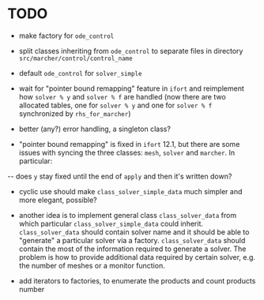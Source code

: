 TODO
====

- make factory for `ode_control`

- split classes inheriting from `ode_control` to separate files in
  directory `src/marcher/control/control_name`

- default `ode_control` for `solver_simple`

- wait for "pointer bound remapping" feature in `ifort` and
  reimplement how `solver % y` and `solver % f` are handled (now there
  are two allocated tables, one for `solver % y` and one for `solver %
  f` synchronized by `rhs_for_marcher`)

- better (any?) error handling, a singleton class?

- "pointer bound remapping" is fixed in `ifort` 12.1, but there are
  some issues with syncing the three classes: `mesh`, `solver` and
  `marcher`. In particular:

-- does `y` stay fixed until the end of `apply` and then it's written
   down?


- cyclic use should make `class_solver_simple_data` much simpler and
  more elegant, possible?

- another idea is to implement general class `class_solver_data` from
  which particular `class_solver_simple_data` could
  inherit. `class_solver_data` should contain solver name and it
  should be able to "generate" a particular solver via a
  factory. `class_solver_data` should contain the most of the
  information required to generate a solver. The problem is how to
  provide additional data required by certain solver, e.g. the number
  of meshes or a monitor function.

- add iterators to factories, to enumerate the products and count
  products number
